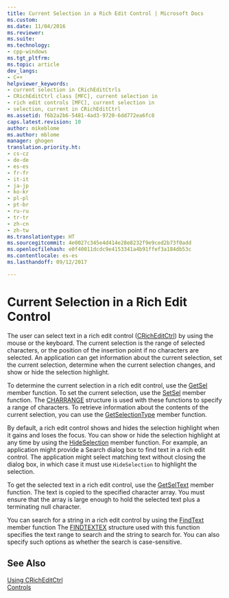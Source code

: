 ```yaml
---
title: Current Selection in a Rich Edit Control | Microsoft Docs
ms.custom: 
ms.date: 11/04/2016
ms.reviewer: 
ms.suite: 
ms.technology:
- cpp-windows
ms.tgt_pltfrm: 
ms.topic: article
dev_langs:
- C++
helpviewer_keywords:
- current selection in CRichEditCtrls
- CRichEditCtrl class [MFC], current selection in
- rich edit controls [MFC], current selection in
- selection, current in CRichEditCtrl
ms.assetid: f6b2a2b6-5481-4ad3-9720-6dd772ea6fc8
caps.latest.revision: 10
author: mikeblome
ms.author: mblome
manager: ghogen
translation.priority.ht:
- cs-cz
- de-de
- es-es
- fr-fr
- it-it
- ja-jp
- ko-kr
- pl-pl
- pt-br
- ru-ru
- tr-tr
- zh-cn
- zh-tw
ms.translationtype: HT
ms.sourcegitcommit: 4e0027c345e4d414e28e8232f9e9ced2b73f0add
ms.openlocfilehash: e0f40011dcdc9e4153341a4b91ffef3a184db53c
ms.contentlocale: es-es
ms.lasthandoff: 09/12/2017

---
```

# <a name="current-selection-in-a-rich-edit-control"></a>Current Selection in a Rich Edit Control
The user can select text in a rich edit control ([CRichEditCtrl](../mfc/reference/cricheditctrl-class.md)) by using the mouse or the keyboard. The current selection is the range of selected characters, or the position of the insertion point if no characters are selected. An application can get information about the current selection, set the current selection, determine when the current selection changes, and show or hide the selection highlight.  
  
 To determine the current selection in a rich edit control, use the [GetSel](../mfc/reference/cricheditctrl-class.md#getsel) member function. To set the current selection, use the [SetSel](../mfc/reference/cricheditctrl-class.md#setsel) member function. The [CHARRANGE](http://msdn.microsoft.com/library/windows/desktop/bb787885) structure is used with these functions to specify a range of characters. To retrieve information about the contents of the current selection, you can use the [GetSelectionType](../mfc/reference/cricheditctrl-class.md#getselectiontype) member function.  
  
 By default, a rich edit control shows and hides the selection highlight when it gains and loses the focus. You can show or hide the selection highlight at any time by using the [HideSelection](../mfc/reference/cricheditctrl-class.md#hideselection) member function. For example, an application might provide a Search dialog box to find text in a rich edit control. The application might select matching text without closing the dialog box, in which case it must use `HideSelection` to highlight the selection.  
  
 To get the selected text in a rich edit control, use the [GetSelText](../mfc/reference/cricheditctrl-class.md#getseltext) member function. The text is copied to the specified character array. You must ensure that the array is large enough to hold the selected text plus a terminating null character.  
  
 You can search for a string in a rich edit control by using the [FindText](../mfc/reference/cricheditctrl-class.md#findtext) member function The [FINDTEXTEX](http://msdn.microsoft.com/library/windows/desktop/bb787909) structure used with this function specifies the text range to search and the string to search for. You can also specify such options as whether the search is case-sensitive.  
  
## <a name="see-also"></a>See Also  
 [Using CRichEditCtrl](../mfc/using-cricheditctrl.md)   
 [Controls](../mfc/controls-mfc.md)


